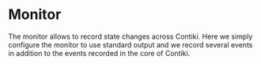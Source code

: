 Monitor
=======

The monitor allows to record state changes across Contiki.
Here we simply configure the monitor to use standard output
and we record several events in addition to the events
recorded in the core of Contiki.
